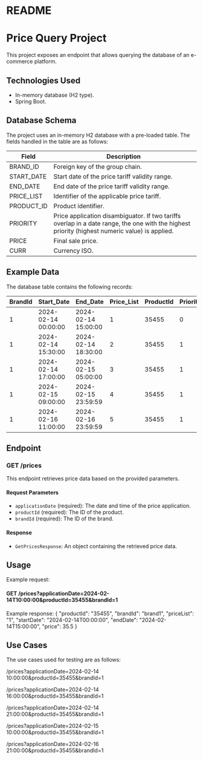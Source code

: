 # README

# Price Query Project

This project exposes an endpoint that allows querying the database of an e-commerce platform.

## Technologies Used

- In-memory database (H2 type).
- Spring Boot.

## Database Schema

The project uses an in-memory H2 database with a pre-loaded table. The fields handled in the table are as follows:

| Field      | Description                                                                                      |
|------------|--------------------------------------------------------------------------------------------------|
| BRAND_ID   | Foreign key of the group chain.                                                                  |
| START_DATE | Start date of the price tariff validity range.                                                    |
| END_DATE   | End date of the price tariff validity range.                                                      |
| PRICE_LIST | Identifier of the applicable price tariff.                                                        |
| PRODUCT_ID | Product identifier.                                                                              |
| PRIORITY   | Price application disambiguator. If two tariffs overlap in a date range, the one with the highest priority (highest numeric value) is applied. |
| PRICE      | Final sale price.                                                                                |
| CURR       | Currency ISO.                                                                                    |

## Example Data

The database table contains the following records:

| BrandId | Start_Date          | End_Date            | Price_List | ProductId | Priority | Price | Curr | Last_Update          | Last_Update_By |
|---------|---------------------|---------------------|------------|-----------|----------|-------|------|----------------------|----------------|
| 1       | 2024-02-14 00:00:00 | 2024-02-14 15:00:00 | 1          | 35455     | 0        | 35.5  | EUR  | 2024-02-14 10:00:00  | user1          |
| 1       | 2024-02-14 15:30:00 | 2024-02-14 18:30:00 | 2          | 35455     | 1        | 25.45 | EUR  | 2024-02-14 16:00:00  | user1          |
| 1       | 2024-02-14 17:00:00 | 2024-02-15 05:00:00 | 3          | 35455     | 1        | 30.5  | EUR  | 2024-02-14 21:00:00  | user2          |
| 1       | 2024-02-15 09:00:00 | 2024-02-15 23:59:59 | 4          | 35455     | 1        | 38.95 | EUR  | 2024-02-15 10:00:00  | user1          |
| 1       | 2024-02-16 11:00:00 | 2024-02-16 23:59:59 | 5          | 35455     | 1        | 40.95 | EUR  | 2024-02-16 21:00:00  | user1          |


## Endpoint

### GET /prices

This endpoint retrieves price data based on the provided parameters.

#### Request Parameters

- `applicationDate` (required): The date and time of the price application.
- `productId` (required): The ID of the product.
- `brandId` (required): The ID of the brand.

#### Response

- `GetPricesResponse`: An object containing the retrieved price data.

## Usage

Example request:

#### GET /prices?applicationDate=2024-02-14T10:00:00&productId=35455&brandId=1

Example response:
{
  "productId": "35455",
  "brandId": "brand1",
  "priceList": "1",
  "startDate": "2024-02-14T00:00:00",
  "endDate": "2024-02-14T15:00:00",
  "price": 35.5
}

## Use Cases

The use cases used for testing are as follows:

/prices?applicationDate=2024-02-14 10:00:00&productId=35455&brandId=1

/prices?applicationDate=2024-02-14 16:00:00&productId=35455&brandId=1

/prices?applicationDate=2024-02-14 21:00:00&productId=35455&brandId=1

/prices?applicationDate=2024-02-15 10:00:00&productId=35455&brandId=1

/prices?applicationDate=2024-02-16 21:00:00&productId=35455&brandId=1

